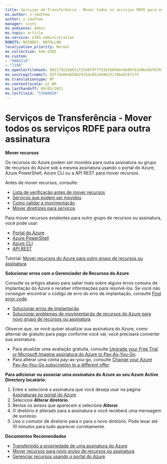 ```yaml
---
title: Serviços de Transferência - Mover todos os serviços RDFE para outra assinatura
ms.author: v-jmathew
author: v-jmathew
manager: scotv
ms.audience: Admin
ms.topic: article
ms.service: o365-administration
ROBOTS: NOINDEX, NOFOLLOW
localization_priority: Normal
ms.collection: Adm_O365
ms.custom:
- "9004116"
- "7196"
ms.openlocfilehash: 89217922b8b51f2548f9fff53bf80364c0e897b1d9b34bfb7016f0b0f197cf17
ms.sourcegitcommit: b5f7da89a650d2915dc652449623c78be6247175
ms.translationtype: MT
ms.contentlocale: pt-BR
ms.lasthandoff: 08/05/2021
ms.locfileid: "53940020"
---
```

# <a name="transfer-services---move-all-rdfe-services-to-another-subscription"></a>Serviços de Transferência - Mover todos os serviços RDFE para outra assinatura

**Mover recursos**

Os recursos do Azure podem ser movidos para outra assinatura ou grupo de recursos do Azure sob a mesma assinatura usando o portal do Azure, Azure PowerShell, Azure CLI ou a API REST para mover recursos.

Antes de mover recursos, consulte:

- [Lista de verificação antes de mover recursos](https://docs.microsoft.com/azure/azure-resource-manager/resource-group-move-resources?WT.mc_id=Portal-Microsoft_Azure_Support#checklist-before-moving-resources)
- [Serviços que podem ser movidos](https://docs.microsoft.com/azure/azure-resource-manager/move-support-resources?WT.mc_id=Portal-Microsoft_Azure_Support)
- [Como validar a movimentação](https://docs.microsoft.com/azure/azure-resource-manager/resource-group-move-resources?WT.mc_id=Portal-Microsoft_Azure_Support#validate-move)
- [Mover diretrizes para serviços](https://docs.microsoft.com/azure/azure-resource-manager/move-limitations/app-service-move-limitations?WT.mc_id=Portal-Microsoft_Azure_Support)

Para mover recursos existentes para outro grupo de recursos ou assinatura, você pode usar:

- [Portal do Azure](https://docs.microsoft.com/azure/azure-resource-manager/resource-group-move-resources?WT.mc_id=Portal-Microsoft_Azure_Support#use-the-portal)
- [Azure PowerShell](https://docs.microsoft.com/azure/azure-resource-manager/resource-group-move-resources?WT.mc_id=Portal-Microsoft_Azure_Support#use-azure-powershell)
- [Azure CLI](https://docs.microsoft.com/azure/azure-resource-manager/resource-group-move-resources?WT.mc_id=Portal-Microsoft_Azure_Support#use-azure-cli)
- [API REST](https://docs.microsoft.com/azure/azure-resource-manager/resource-group-move-resources?WT.mc_id=Portal-Microsoft_Azure_Support#use-rest-api)

Tutorial: [Mover recursos do Azure para outro grupo de recursos ou assinatura](https://docs.microsoft.com/azure/azure-resource-manager/resource-manager-tutorial-move-resources)

**Solucionar erros com o Gerenciador de Recursos do Azure**

Consulte os artigos abaixo para saber mais sobre alguns erros comuns de implantação do Azure e receber informações para resolvê-los. Se você não conseguir encontrar o código de erro do erro de implantação, consulte [Find error code](https://docs.microsoft.com/azure/azure-resource-manager/resource-manager-common-deployment-errors?WT.mc_id=Portal-Microsoft_Azure_Support#find-error-code).

- [Solucionar erros de implantação](https://docs.microsoft.com/azure/azure-resource-manager/resource-manager-common-deployment-errors)
- [Solucionar problemas de movimentação de recursos do Azure para novo grupo de recursos ou assinatura](https://docs.microsoft.com/azure/azure-resource-manager/troubleshoot-move)

Observe que, se você quiser atualizar sua assinatura do Azure, como alternar de gratuito para pago conforme você vai, você precisará converter sua assinatura.

- Para atualizar uma avaliação gratuita, consulte [Upgrade your Free Trial or Microsoft Imagine assinatura do Azure to Pay-As-You-Go](https://docs.microsoft.com/azure/billing/billing-upgrade-azure-subscription).
- Para alterar uma conta pay-as-you-go, consulte [Change your Azure Pay-As-You-Go subscription to a different offer](https://docs.microsoft.com/azure/billing/billing-how-to-switch-azure-offer).

**Para adicionar ou associar uma assinatura do Azure ao seu Azure Active Directory locatário:**

1. Entre e selecione a assinatura que você deseja usar na página [Assinaturas no portal do Azure](https://portal.azure.com/#blade/Microsoft_Azure_Billing/SubscriptionsBlade).
2. Selecione **Alterar diretório**.
3. Revise os avisos que aparecem e selecione **Alterar**.
4. O diretório é alterado para a assinatura e você receberá uma mensagem de sucesso.
5. Use o *comutor* de diretório para ir para o novo diretório. Pode levar até 10 minutos para tudo aparecer corretamente.

**Documentos Recomendados**

- [Transferindo a propriedade de uma assinatura do Azure](https://docs.microsoft.com/azure/billing-subscription-transfer)
- [Mover recursos para novo grupo de recursos ou assinatura](https://docs.microsoft.com/azure/azure-resource-manager/resource-group-move-resources)
- [Gerenciar recursos usando o portal do Azure](https://docs.microsoft.com/azure/azure-resource-manager/resource-group-portal)
